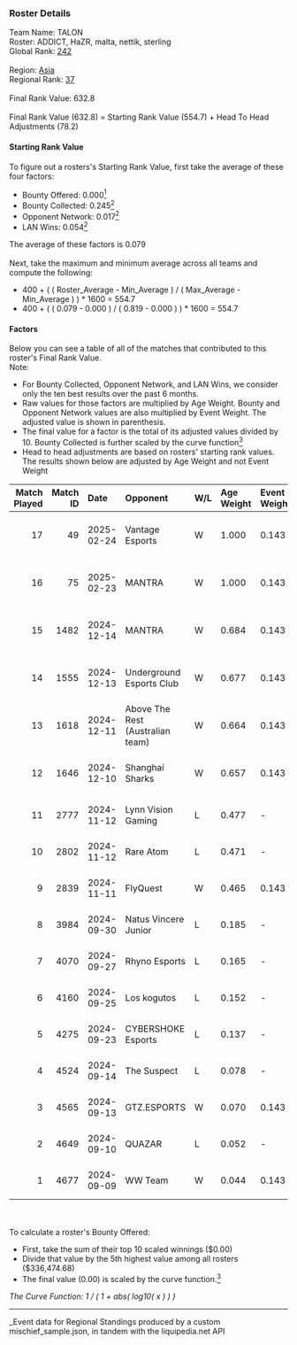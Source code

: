 ### Roster Details<br />
Team Name: TALON<br />
Roster: ADDICT, HaZR, malta, nettik, sterling<br />
Global Rank: [242](../../standings_global_2025_03_01.md)<br />
<br />
Region: [Asia]( ../../standings_asia_2025_03_01.md)<br />
Regional Rank: [37]( ../../standings_asia_2025_03_01.md)<br />
<br />
Final Rank Value:  632.8<br />
<br />
Final Rank Value (632.8) = Starting Rank Value (554.7) + Head To Head Adjustments (78.2)<br />

#### Starting Rank Value<br />
To figure out a rosters's Starting Rank Value, first take the average of these four factors:<br />
- Bounty Offered: 0.000[<sup>1</sup>](#table2)
- Bounty Collected: 0.245[<sup>2</sup>](#table1)
- Opponent Network: 0.017[<sup>2</sup>](#table1)
- LAN Wins: 0.054[<sup>2</sup>](#table1)

The average of these factors is 0.079<br />
<br />
Next, take the maximum and minimum average across all teams and compute the following:<br />
- 400 + ( ( Roster_Average - Min_Average ) / ( Max_Average - Min_Average ) ) * 1600 = 554.7
- 400 + ( ( 0.079 - 0.000 ) / ( 0.819 - 0.000 ) ) * 1600 = 554.7


#### Factors<br />
Below you can see a table of all of the matches that contributed to this roster's Final Rank Value.<br />
Note:<br />

- For Bounty Collected, Opponent Network, and LAN Wins, we consider only the ten best results over the past 6 months.
- Raw values for those factors are multiplied by Age Weight. Bounty and Opponent Network values are also multiplied by Event Weight. The adjusted value is shown in parenthesis.
- The final value for a factor is the total of its adjusted values divided by 10. Bounty Collected is further scaled by the curve function[<sup>3</sup>](#curveFunction)
- Head to head adjustments are based on rosters' starting rank values. The results shown below are adjusted by Age Weight and not Event Weight
<span id="table1"></span><br />


| Match Played | Match ID | Date       | Opponent                         | W/L | Age Weight | Event Weight | Bounty Collected | Opponent Network | LAN Wins  | H2H Adj. | Roster                                     |
| -: | -: | :- | :- | :- | :- | :- | :- | :- | :- | -: | :- |
|           17 |       49 | 2025-02-24 | Vantage Esports                  | W   | 1.000      | 0.143        | 0.003 (0.000)    | 0.390 (0.056)    | 0 (0.000) |    18.04 | ADDICT, HaZR, malta, nettik, sterling      |
|           16 |       75 | 2025-02-23 | MANTRA                           | W   | 1.000      | 0.143        | 0.000 (0.000)    | 0.196 (0.028)    | 0 (0.000) |    14.69 | ADDICT, HaZR, malta, nettik, sterling      |
|           15 |     1482 | 2024-12-14 | MANTRA                           | W   | 0.684      | 0.143        | 0.000 (0.000)    | 0.196 (0.019)    | 0 (0.000) |    11.15 | ADDICT, Gratisfaction, HaZR, malta, nettik |
|           14 |     1555 | 2024-12-13 | Underground Esports Club         | W   | 0.677      | 0.143        | 0.001 (0.000)    | 0.288 (0.028)    | 0 (0.000) |    11.55 | ADDICT, Gratisfaction, HaZR, malta, nettik |
|           13 |     1618 | 2024-12-11 | Above The Rest (Australian team) | W   | 0.664      | 0.143        | 0.000 (0.000)    | 0.104 (0.010)    | 0 (0.000) |     6.28 | ADDICT, Gratisfaction, HaZR, malta, nettik |
|           12 |     1646 | 2024-12-10 | Shanghai Sharks                  | W   | 0.657      | 0.143        | 0.000 (0.000)    | 0.068 (0.006)    | 0 (0.000) |     8.12 | ADDICT, Gratisfaction, HaZR, malta, nettik |
|           11 |     2777 | 2024-11-12 | Lynn Vision Gaming               | L   | 0.477      | -            | -                | -                | -         |    -1.78 | ADDICT, AZR, HaZR, mhL, nettik             |
|           10 |     2802 | 2024-11-12 | Rare Atom                        | L   | 0.471      | -            | -                | -                | -         |    -1.49 | ADDICT, AZR, HaZR, mhL, nettik             |
|            9 |     2839 | 2024-11-11 | FlyQuest                         | W   | 0.465      | 0.143        | 0.105 (0.007)    | 0.285 (0.019)    | 1 (0.465) |    13.97 | ADDICT, AZR, HaZR, mhL, nettik             |
|            8 |     3984 | 2024-09-30 | Natus Vincere Junior             | L   | 0.185      | -            | -                | -                | -         |    -0.57 | ADDICT, AZR, HaZR, mhL, nettik             |
|            7 |     4070 | 2024-09-27 | Rhyno Esports                    | L   | 0.165      | -            | -                | -                | -         |    -1.82 | ADDICT, AZR, HaZR, mhL, nettik             |
|            6 |     4160 | 2024-09-25 | Los kogutos                      | L   | 0.152      | -            | -                | -                | -         |    -0.54 | ADDICT, AZR, HaZR, mhL, nettik             |
|            5 |     4275 | 2024-09-23 | CYBERSHOKE Esports               | L   | 0.137      | -            | -                | -                | -         |    -0.73 | ADDICT, AZR, HaZR, mhL, nettik             |
|            4 |     4524 | 2024-09-14 | The Suspect                      | L   | 0.078      | -            | -                | -                | -         |    -0.79 | ADDICT, AZR, HaZR, mhL, nettik             |
|            3 |     4565 | 2024-09-13 | GTZ.ESPORTS                      | W   | 0.070      | 0.143        | 0.080 (0.001)    | 0.401 (0.004)    | 0 (0.000) |     2.12 | ADDICT, AZR, HaZR, mhL, nettik             |
|            2 |     4649 | 2024-09-10 | QUAZAR                           | L   | 0.052      | -            | -                | -                | -         |    -0.60 | ADDICT, AZR, HaZR, mhL, nettik             |
|            1 |     4677 | 2024-09-09 | WW Team                          | W   | 0.044      | 0.143        | 0.000 (0.000)    | 0.033 (0.000)    | 0 (0.000) |     0.58 | ADDICT, AZR, HaZR, mhL, nettik             |

<br />
<span id="table2"></span><br />
To calculate a roster's Bounty Offered:<br />

- First, take the sum of their top 10 scaled winnings ($0.00)
- Divide that value by the 5th highest value among all rosters ($336,474.68)
- The final value (0.00) is scaled by the curve function.[<sup>3</sup>](#curveFunction)

<span id="curveFunction"></span>_The Curve Function: 1 / ( 1 + abs( log10( x ) ) )_<br />

---
_Event data for Regional Standings produced by a custom mischief_sample.json, in tandem with the liquipedia.net API<br />
